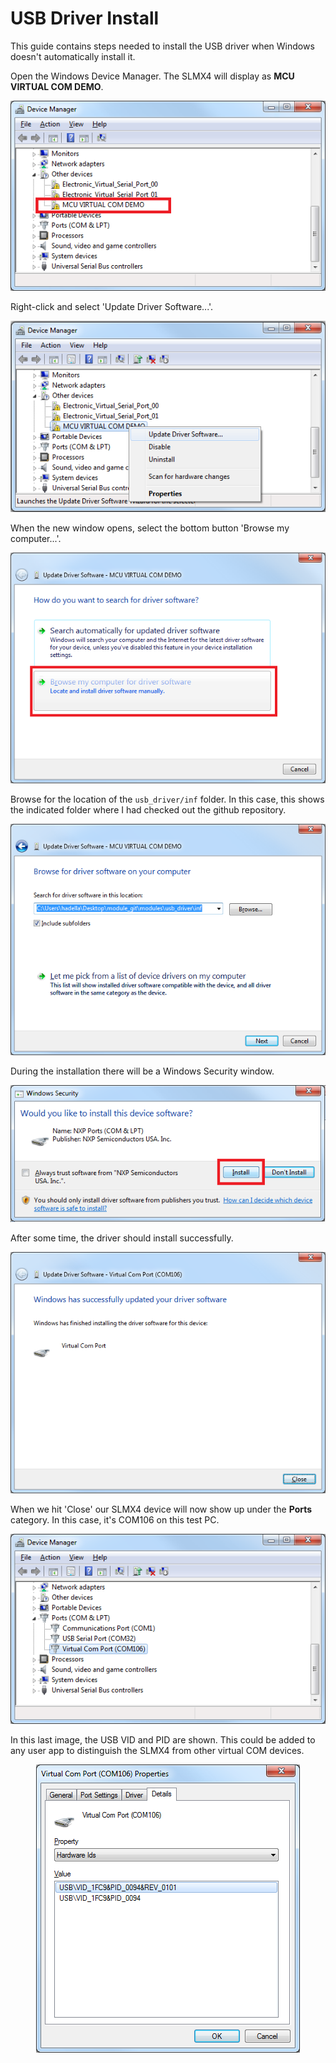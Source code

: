 # USB Driver Install
This guide contains steps needed to install the USB driver when Windows doesn't
automatically install it.

Open the Windows Device Manager. The SLMX4 will display as **MCU VIRTUAL COM DEMO**.

<p align="center">
  <img src="../images/usb/usb_driver1.png" />
</p>

Right-click and select 'Update Driver Software...'.

<p align="center">
  <img src="../images/usb/usb_driver2.png" />
</p>

When the new window opens, select the bottom button 'Browse my computer...'.

<p align="center">
  <img src="../images/usb/usb_driver3.png" />
</p>

Browse for the location of the `usb_driver/inf` folder. In this case, this shows
the indicated folder where I had checked out the github repository.

<p align="center">
  <img src="../images/usb/usb_driver4.png" />
</p>

During the installation there will be a Windows Security window.

<p align="center">
  <img src="../images/usb/usb_driver5.png" />
</p>

After some time, the driver should install successfully.

<p align="center">
  <img src="../images/usb/usb_driver6.png" />
</p>

When we hit 'Close' our SLMX4 device will now show up under the **Ports** 
category. In this case, it's COM106 on this test PC.

<p align="center">
  <img src="../images/usb/usb_driver7.png" />
</p>

In this last image, the USB VID and PID are shown. This could be added to any
user app to distinguish the SLMX4 from other virtual COM devices.

<p align="center">
  <img src="../images/usb/usb_driver8.png" />
</p>
